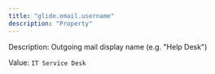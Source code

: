 ```yaml
---
title: "glide.email.username"
description: "Property"
---
```


Description: Outgoing mail display name (e.g. "Help Desk")

Value: `IT Service Desk`